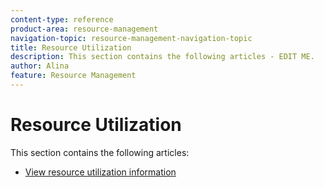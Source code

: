```yaml
---
content-type: reference
product-area: resource-management
navigation-topic: resource-management-navigation-topic
title: Resource Utilization
description: This section contains the following articles - EDIT ME.
author: Alina
feature: Resource Management
---
```


# Resource Utilization

This section contains the following articles:

* [View resource utilization information](../../resource-mgmt/resource-utilization/view-utilization-information.md)


